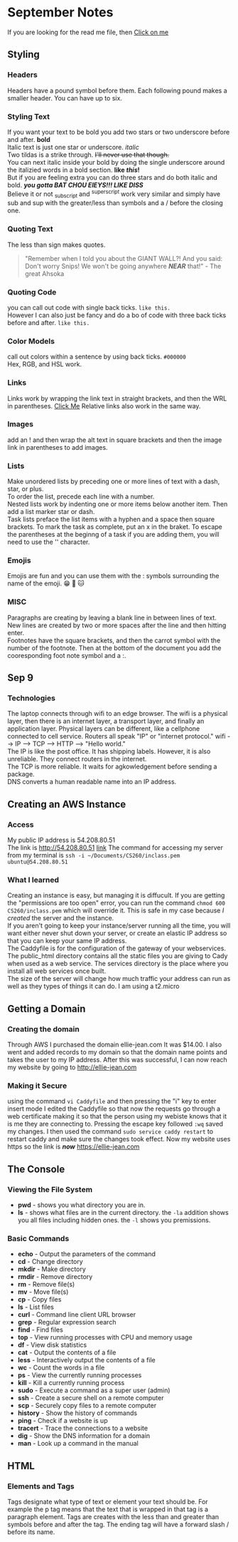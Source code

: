 # September Notes
If you are looking for the read me file, then [Click on me](/README.md)
## Styling
###  Headers
Headers have a pound symbol before them. Each following pound makes a smaller header. You can have up to six.  
### Styling Text
If you want your text to be bold you add two stars or two underscore before and after. **bold**  
Italic text is just one star or underscore. *italic*  
Two tildas is a strike through. ~~I'll never use that though.~~  
You can next italic inside your bold by doing the single underscore around the italizied words in a bold section. **like _this_!**  
But if you are feeling extra you can do three stars and do both italic and bold. ***you gotta BAT CHOU EIEYS!!! LIKE DISS***  
Believe it or not <sub> subscript </sub> and <sup> superscript </sup> work very similar and simply have sub and sup with the greater/less than symbols and a / before the closing one.  
### Quoting Text
The less than sign makes quotes.  
> "Remember when I told you about the GIANT WALL?! And you said: Don't worry Snips! We won't be going anywhere ***NEAR*** that!" - The great Ahsoka  

### Quoting Code
you can call out code with single back ticks. `like this.`  
However I can also just be fancy and do a bo of code with three back ticks before and after. ```like this.```
### Color Models
call out colors within a sentence by using back ticks. `#000000`  
Hex, RGB, and HSL work. 
### Links
Links work by wrapping the link text in straight brackets, and then the WRL in parentheses. [Click Me](https://www.youtube.com/watch?v=dQw4w9WgXcQ)
Relative links also work in the same way. 
### Images
add an ! and then wrap the alt text in square brackets and then the image link in parentheses to add images.
### Lists
Make unordered lists by preceding one or more lines of text with a dash, star, or plus.  
To order the list, precede each line with a number.  
Nested lists work by indenting one or more items below another item. Then add a list marker star or dash.  
Task lists preface the list items with a hyphen and a space then square brackets. To mark the task as complete, put an x in the braket. To escape the parentheses at the beginng of a task if you are adding them, you will need to use the '\' character.
### Emojis
Emojis are fun and you can use them with the : symbols surrounding the name of the emoji. :grin: :poop: :cat:
### MISC
Paragraphs are creating by leaving a blank line in between lines of text.   
New lines are created by two or more spaces after the line and then hitting enter.  
Footnotes have the square brackets, and then the carrot symbol with the number of the footnote. Then at the bottom of the document you add the cooresponding foot note symbol and a :.
## Sep 9
### Technologies
The laptop connects through wifi to an edge browser. The wifi is a physical layer, then there is an internet layer, a transport layer, and finally an application layer. Physical layers can be different, like a cellphone connected to cell service. Routers all speak "IP" or "internet protocol." wifi --> IP --> TCP --> HTTP --> "Hello world."  
The IP is like the post office. It has shipping labels. However, it is also unreliable. They connect routers in the internet.  
The TCP is more reliable. It waits for agkowledgement before sending a package.  
DNS converts a human readable name into an IP address.
## Creating an AWS Instance  
### Access
My public IP address is 54.208.80.51  
The link is http://54.208.80.51 [link](http://54.208.80.51)
The command for accessing my server from my terminal is `ssh -i ~/Documents/CS260/inclass.pem ubuntu@54.208.80.51`  
### What I learned
Creating an instance is easy, but managing it is diffucult. If you are getting the "permissions are too open" error, you can run the command `chmod 600 CS260/inclass.pem` which will override it. This is safe in my case because *I created* the server and the instance.  
If you aren't going to keep your instance/server running all the time, you will want either never shut down your server, or create an elastic IP address so that you can keep your same IP address.  
The Caddyfile is for the configuration of the gateway of your webservices. The public_html directory contains all the static files you are giving to Cady when used as a web service. The services directory is the place where you install all web services once built.  
The size of the server will change how much traffic your address can run as well as they types of things it can do. I am using a t2.micro
## Getting a Domain
### Creating the domain
Through AWS I purchased the domain ellie-jean.com It was $14.00. I also went and added records to my domain so that the domain name points and takes the user to my IP address. After this was successful, I can now reach my website by going to http://ellie-jean.com  
### Making it Secure
using the command `vi Caddyfile` and then pressing the "i" key to enter insert mode I edited the Caddyfile so that now the requests go through a web certificate making it so that the person using my webiste knows that it is me they are connecting to. Pressing the escape key followed `:wq` saved my changes. I then used the command `sudo service caddy restart` to restart caddy and make sure the changes took effect. Now my website uses https so the link is ***now*** https://ellie-jean.com
## The Console
### Viewing the File System
- **pwd**  - shows you what directory you are in.
- **ls** - shows what files are in the current directory. the `-la` addition shows you all files including hidden ones. the `-l` shows you premissions. 
### Basic Commands
* **echo** - Output the parameters of the command
* **cd** - Change directory
* **mkdir** - Make directory
* **rmdir** - Remove directory
* **rm** - Remove file(s)
* **mv** - Move file(s)
* **cp** - Copy files
* **ls** - List files
* **curl** - Command line client URL browser
* **grep** - Regular expression search
* **find** - Find files
* **top** - View running processes with CPU and memory usage
* **df** - View disk statistics
* **cat** - Output the contents of a file
* **less** - Interactively output the contents of a file
* **wc** - Count the words in a file
* **ps** - View the currently running processes
* **kill** - Kill a currently running process
* **sudo** - Execute a command as a super user (admin)
* **ssh** - Create a secure shell on a remote computer
* **scp** - Securely copy files to a remote computer
* **history** - Show the history of commands
* **ping** - Check if a website is up
* **tracert** - Trace the connections to a website
* **dig** - Show the DNS information for a domain
* **man** - Look up a command in the manual
## HTML
### Elements and Tags
Tags designate what type of text or element your text should be. For example the p tag means that the text that is wrapped in that tag is a paragraph element. Tags are creates with the less than and greater than symbols before and after the tag. The ending tag will have a forward slash / before its name.